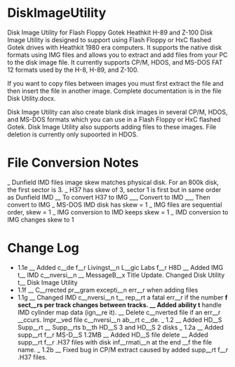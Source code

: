 # DiskImageUtility

Disk Image Utility for Flash Floppy Gotek Heathkit H-89 and Z-100 Disk Image Utility is designed to support using Flash Floppy or HxC flashed Gotek drives with Heathkit 1980 era computers. It supports the native disk formats using IMG files and allows you to extract and add files from your PC to the disk image file. It currently supports CP/M, HDOS, and MS-DOS FAT 12 formats used by the H-8, H-89, and Z-100.

If you want to copy files between images you must first extract the file and then insert the file in another image. Complete documentation is in the file Disk Utility.docx.

Disk Image Utility can also create blank disk images in several CP/M, HDOS, and MS-DOS formats which you can use in a Flash Floppy or HxC flashed Gotek. Disk Image Utility also supports adding files to these images. File deletion is currently only supoorted in HDOS.

# File Conversion Notes

_	Dunfield IMD files image skew matches physical disk. For an 800k disk, the first sector is 3.
_	H37 has skew of 3, sector 1 is first but in same order as Dunfield IMD
__	To convert H37 to IMG
___	Convert to IMD
___	Then convert to IMG
_	MS-DOS IMD disk has skew = 1
_	IMG files are sequential order, skew = 1
_	IMG conversion to IMD keeps skew = 1
_	IMD conversion to IMG changes skew to 1

# Change Log
-	1.1e
__	Added c__de f__r Livingst__n L__gic Labs f__r H8D
__	Added IMG t__ IMD c__nversi__n
__	MessageB__x Title Update. Changed Disk Utility t__ Disk Image Utility
-	1.1f
__	C__rrected pr__gram excepti__n err__r when adding files
- 1.1g
__	Changed IMD c__nversi__n t__ rep__rt a fatal err__r if the number __f sect__rs per track changes between tracks.
__	Added ability t__ handle IMD cylinder map data (ign__re it).
__	Delete c__nverted file if an err__r __ccurs. Impr__ved file c__nversi__n ab__rt c__de.
_	1.2
__	Added HD__S Supp__rt
__	Supp__rts b__th HD__S 3 and HD__S 2 disks
_	1.2a
__	Added supp__rt f__r MS-D__S 1.2MB
__	Added HD__S file delete
__	Added supp__rt f__r .H37 files with disk inf__rmati__n at the end __f the file name.
_	1.2b 
__	Fixed bug in CP/M extract caused by added supp__rt f__r .H37 files.
